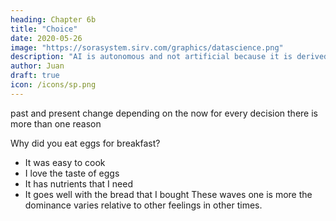 ```yaml
---
heading: Chapter 6b
title: "Choice"
date: 2020-05-26
image: "https://sorasystem.sirv.com/graphics/datascience.png"
description: "AI is autonomous and not artificial because it is derived from natural intelligence"
author: Juan
draft: true
icon: /icons/sp.png
---
```


past and present change depending on the now
for every decision there is more than one reason 

Why did you eat eggs for breakfast?
- It was easy to cook
- I love the taste of eggs
- It has nutrients that I need 
- It goes well with the bread that I bought
These waves one is more the dominance varies relative to other feelings in other times. 